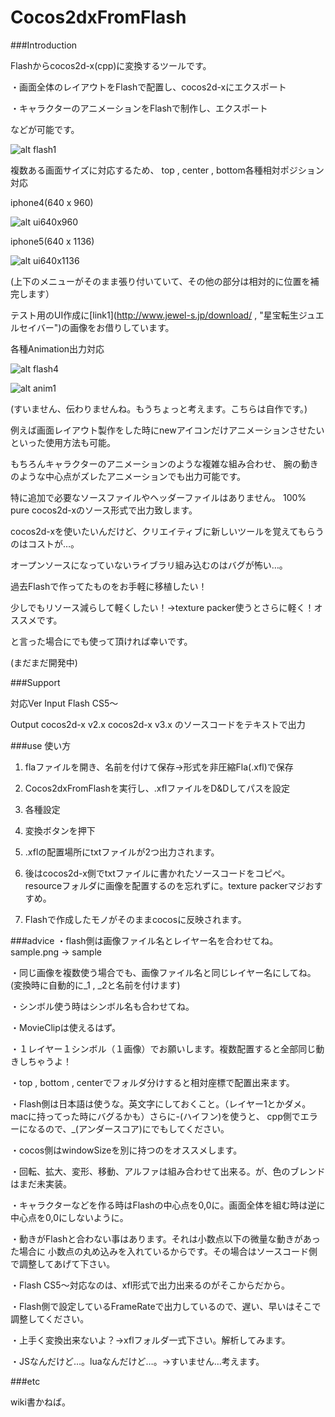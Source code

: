 Cocos2dxFromFlash
=================

###Introduction

Flashからcocos2d-x(cpp)に変換するツールです。

・画面全体のレイアウトをFlashで配置し、cocos2d-xにエクスポート

・キャラクターのアニメーションをFlashで制作し、エクスポート

などが可能です。

![alt flash1](https://raw.githubusercontent.com/jake1256/Cocos2dxFromFlash/master/img/sample/flash1.png)

複数ある画面サイズに対応するため、
top , center , bottom各種相対ポジション対応

iphone4(640 x 960)

![alt ui640x960](https://raw.githubusercontent.com/jake1256/Cocos2dxFromFlash/master/img/sample/iOS1.png)

iphone5(640 x 1136)

![alt ui640x1136](https://raw.githubusercontent.com/jake1256/Cocos2dxFromFlash/master/img/sample/iOS2.png)

(上下のメニューがそのまま張り付いていて、その他の部分は相対的に位置を補完します）

テスト用のUI作成に[link1](http://www.jewel-s.jp/download/ , "星宝転生ジュエルセイバー")の画像をお借りしています。

各種Animation出力対応

![alt flash4](https://raw.githubusercontent.com/jake1256/Cocos2dxFromFlash/master/img/sample/flash4.png)

![alt anim1](https://raw.githubusercontent.com/jake1256/Cocos2dxFromFlash/master/img/sample/anim1.png)

(すいません、伝わりませんね。もうちょっと考えます。こちらは自作です。)

例えば画面レイアウト製作をした時にnewアイコンだけアニメーションさせたい
といった使用方法も可能。

もちろんキャラクターのアニメーションのような複雑な組み合わせ、
腕の動きのような中心点がズレたアニメーションでも出力可能です。

特に追加で必要なソースファイルやヘッダーファイルはありません。
100% pure cocos2d-xのソース形式で出力致します。

cocos2d-xを使いたいんだけど、クリエイティブに新しいツールを覚えてもらうのはコストが…。

オープンソースになっていないライブラリ組み込むのはバグが怖い…。

過去Flashで作ってたものをお手軽に移植したい！

少しでもリソース減らして軽くしたい！→texture packer使うとさらに軽く！オススメです。

と言った場合にでも使って頂ければ幸いです。

(まだまだ開発中)

###Support

対応Ver
Input
Flash CS5〜

Output
cocos2d-x v2.x
cocos2d-x v3.x
のソースコードをテキストで出力

###use
使い方

1. flaファイルを開き、名前を付けて保存→形式を非圧縮Fla(.xfl)で保存

2. Cocos2dxFromFlashを実行し、.xflファイルをD&Dしてパスを設定

3. 各種設定

4. 変換ボタンを押下

5. .xflの配置場所にtxtファイルが2つ出力されます。

6. 後はcocos2d-x側でtxtファイルに書かれたソースコードをコピペ。resourceフォルダに画像を配置するのを忘れずに。texture packerマジおすすめ。

7. Flashで作成したモノがそのままcocosに反映されます。


###advice
・flash側は画像ファイル名とレイヤー名を合わせてね。
sample.png → sample

・同じ画像を複数使う場合でも、画像ファイル名と同じレイヤー名にしてね。
(変換時に自動的に_1 , _2と名前を付けます)

・シンボル使う時はシンボル名も合わせてね。

・MovieClipは使えるはず。

・１レイヤー１シンボル（１画像）でお願いします。複数配置すると全部同じ動きしちゃうよ！

・top , bottom , centerでフォルダ分けすると相対座標で配置出来ます。

・Flash側は日本語は使うな。英文字にしておくこと。（レイヤー1とかダメ。macに持ってった時にバグるかも）さらに-(ハイフン)を使うと、
cpp側でエラーになるので、_(アンダースコア)にでもしてください。

・cocos側はwindowSizeを別に持つのをオススメします。

・回転、拡大、変形、移動、アルファは組み合わせて出来る。が、色のブレンドはまだ未実装。

・キャラクターなどを作る時はFlashの中心点を0,0に。画面全体を組む時は逆に中心点を0,0にしないように。

・動きがFlashと合わない事はあります。それは小数点以下の微量な動きがあった場合に
小数点の丸め込みを入れているからです。その場合はソースコード側で調整してあげて下さい。

・Flash CS5～対応なのは、xfl形式で出力出来るのがそこからだから。

・Flash側で設定しているFrameRateで出力しているので、遅い、早いはそこで調整してください。

・上手く変換出来ないよ？→xflフォルダ一式下さい。解析してみます。

・JSなんだけど…。luaなんだけど…。→すいません…考えます。

###etc

wiki書かねば。

